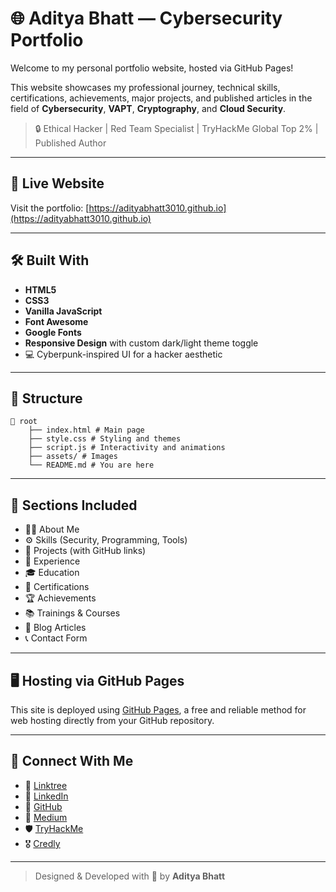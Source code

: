 # 🌐 Aditya Bhatt — Cybersecurity Portfolio

Welcome to my personal portfolio website, hosted via GitHub Pages!

This website showcases my professional journey, technical skills, certifications, achievements, major projects, and published articles in the field of **Cybersecurity**, **VAPT**, **Cryptography**, and **Cloud Security**.

> 🔒 Ethical Hacker | Red Team Specialist | TryHackMe Global Top 2% | Published Author

---

## 🚀 Live Website

Visit the portfolio: [https://adityabhatt3010.github.io](https://adityabhatt3010.github.io)

---

## 🛠️ Built With

- **HTML5**
- **CSS3**
- **Vanilla JavaScript**
- **Font Awesome**
- **Google Fonts**
- **Responsive Design** with custom dark/light theme toggle
- 💻 Cyberpunk-inspired UI for a hacker aesthetic

---

## 📂 Structure

```
📁 root
    ├── index.html # Main page
    ├── style.css # Styling and themes
    ├── script.js # Interactivity and animations
    ├── assets/ # Images
    └── README.md # You are here
```

---

## 🧠 Sections Included

- 👨‍💻 About Me
- ⚙️ Skills (Security, Programming, Tools)
- 📁 Projects (with GitHub links)
- 🏢 Experience
- 🎓 Education
- 📜 Certifications
- 🏆 Achievements
- 📚 Trainings & Courses
- 📝 Blog Articles
- 📞 Contact Form

---

## 🖥️ Hosting via GitHub Pages

This site is deployed using [GitHub Pages](https://pages.github.com/), a free and reliable method for web hosting directly from your GitHub repository.

---

## 📧 Connect With Me

- 🔗 [Linktree](https://linktr.ee/AdityaBhatt3010)
- 💼 [LinkedIn](https://www.linkedin.com/in/aditya-bhatt-b61868250/)
- 🐙 [GitHub](https://github.com/adityabhatt3010)
- 📝 [Medium](https://medium.com/@info.adityabhatt3010)
- 🛡️ [TryHackMe](https://tryhackme.com/p/info.adityabhatt)
- 🎖️ [Credly](https://www.credly.com/users/aditya-bhatt3010)

---

> Designed & Developed with 💙 by **Aditya Bhatt**
